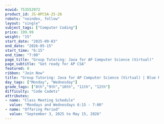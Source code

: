 ```yaml
---
ecwid: 753552972
product_id: JS-APCSA-25-26
robots: "noindex, follow"
layout: "single"
subject_tags: ["Computer Coding"]
price: 199.99
weight: "15"
start_date: "2025-09-03"
end_date: "2026-05-15"
start_time: "6:15"
end_time: "7:00"
page_title: "Group Tutoring: Java for AP Computer Science (Virtual)"
page_subtitle: "Get ready for AP CSA"
featured: 0
ribbon: "Join Now"
title: "Group Tutoring: Java for AP Computer Science (Virtual) | Blue Ridge Boost"
day_tags: ["Monday", "Wednesday"]
grade_tags: ["8th","9th","10th", "11th", "12th"]
difficulty: "Code Cadets"
attributes:
- name: "Class Meeting Schedule"
  value: "Mondays and Wednesdays 6:15 - 7:00"
- name: "Offering Period"
  value: "September 3, 2025 to May 15, 2026"
---
```

